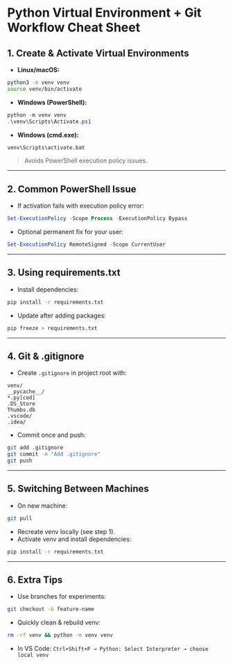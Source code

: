 # Python Virtual Environment + Git Workflow Cheat Sheet

## 1. Create & Activate Virtual Environments

* **Linux/macOS:**

```bash
python3 -m venv venv
source venv/bin/activate
```

* **Windows (PowerShell):**

```powershell
python -m venv venv
.\venv\Scripts\Activate.ps1
```

* **Windows (cmd.exe):**

```cmd
venv\Scripts\activate.bat
```

> Avoids PowerShell execution policy issues.

---

## 2. Common PowerShell Issue

* If activation fails with execution policy error:

```powershell
Set-ExecutionPolicy -Scope Process -ExecutionPolicy Bypass
```

* Optional permanent fix for your user:

```powershell
Set-ExecutionPolicy RemoteSigned -Scope CurrentUser
```

---

## 3. Using requirements.txt

* Install dependencies:

```bash
pip install -r requirements.txt
```

* Update after adding packages:

```bash
pip freeze > requirements.txt
```

---

## 4. Git & .gitignore

* Create `.gitignore` in project root with:

```
venv/
__pycache__/
*.py[cod]
.DS_Store
Thumbs.db
.vscode/
.idea/
```

* Commit once and push:

```bash
git add .gitignore
git commit -m "Add .gitignore"
git push
```

---

## 5. Switching Between Machines

* On new machine:

```bash
git pull
```

* Recreate venv locally (see step 1).
* Activate venv and install dependencies:

```bash
pip install -r requirements.txt
```

---

## 6. Extra Tips

* Use branches for experiments:

```bash
git checkout -b feature-name
```

* Quickly clean & rebuild venv:

```bash
rm -rf venv && python -m venv venv
```

* In VS Code: `Ctrl+Shift+P → Python: Select Interpreter → choose local venv`
